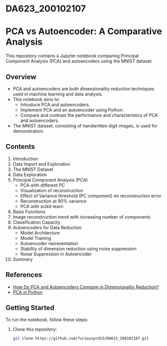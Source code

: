 # DA623_200102107
# PCA vs Autoencoder: A Comparative Analysis

This repository contains a Jupyter notebook comparing Principal Component Analysis (PCA) and autoencoders using the MNIST dataset.

## Overview

- PCA and autoencoders are both dimensionality reduction techniques used in machine learning and data analysis.
- This notebook aims to:
  - Introduce PCA and autoencoders.
  - Implement PCA and an autoencoder using Python.
  - Compare and contrast the performance and characteristics of PCA and autoencoders.
- The MNIST dataset, consisting of handwritten digit images, is used for demonstration.

## Contents

1. Introduction
2. Data Import and Exploration
3. The MNIST Dataset
4. Data Exploration
5. Principal Component Analysis (PCA)
   - PCA with different PC
   - Visualization of reconstruction
   - Effect of Variance threshold (PC component) on reconstruction error
   - Reconstruction at 90% variance
   - PCA with scikit-learn
6. Basis Functions
7. Image reconstruction trend with increasing number of components
8. Classification Capacity
9. Autoencoders for Data Reduction
   - Model Architecture
   - Model Training
   - Autoencoder representation
   - Stability of dimension reduction using noise suppression
   - Noise Suppression in Autoencoder
10. Summary

## References

- [How Do PCA and Autoencoders Compare in Dimensionality Reduction?](https://www.linkedin.com/advice/1/how-do-pca-autoencoders-compare-dimensionality-osatc#:~:text=PCA%20is%20a%20linear%20technique,but%20computationally%20intensive%20and%20opaque.)
- [PCA in Python](https://builtin.com/machine-learning/pca-in-python)

## Getting Started

To run the notebook, follow these steps:

1. Clone this repository:

   ```bash
   git clone https://github.com/furiousprd15/DA623_200102107.git
